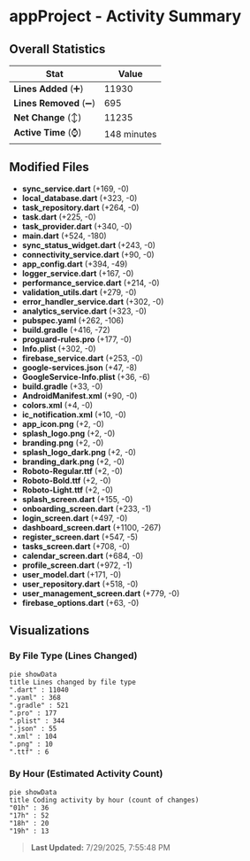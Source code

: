 # appProject - Activity Summary 

## Overall Statistics

| Stat                   | Value                                                             |
| ---------------------- | ----------------------------------------------------------------- |
| **Lines Added** (➕)   | 11930                                          |
| **Lines Removed** (➖) | 695                                        |
| **Net Change** (↕)    | 11235                |
| **Active Time** (⌚)   | 148 minutes |


## Modified Files
- **sync_service.dart** (+169, -0)
- **local_database.dart** (+323, -0)
- **task_repository.dart** (+264, -0)
- **task.dart** (+225, -0)
- **task_provider.dart** (+340, -0)
- **main.dart** (+524, -180)
- **sync_status_widget.dart** (+243, -0)
- **connectivity_service.dart** (+90, -0)
- **app_config.dart** (+394, -49)
- **logger_service.dart** (+167, -0)
- **performance_service.dart** (+214, -0)
- **validation_utils.dart** (+279, -0)
- **error_handler_service.dart** (+302, -0)
- **analytics_service.dart** (+323, -0)
- **pubspec.yaml** (+262, -106)
- **build.gradle** (+416, -72)
- **proguard-rules.pro** (+177, -0)
- **Info.plist** (+302, -0)
- **firebase_service.dart** (+253, -0)
- **google-services.json** (+47, -8)
- **GoogleService-Info.plist** (+36, -6)
- **build.gradle** (+33, -0)
- **AndroidManifest.xml** (+90, -0)
- **colors.xml** (+4, -0)
- **ic_notification.xml** (+10, -0)
- **app_icon.png** (+2, -0)
- **splash_logo.png** (+2, -0)
- **branding.png** (+2, -0)
- **splash_logo_dark.png** (+2, -0)
- **branding_dark.png** (+2, -0)
- **Roboto-Regular.ttf** (+2, -0)
- **Roboto-Bold.ttf** (+2, -0)
- **Roboto-Light.ttf** (+2, -0)
- **splash_screen.dart** (+155, -0)
- **onboarding_screen.dart** (+233, -1)
- **login_screen.dart** (+497, -0)
- **dashboard_screen.dart** (+1100, -267)
- **register_screen.dart** (+547, -5)
- **tasks_screen.dart** (+708, -0)
- **calendar_screen.dart** (+684, -0)
- **profile_screen.dart** (+972, -1)
- **user_model.dart** (+171, -0)
- **user_repository.dart** (+518, -0)
- **user_management_screen.dart** (+779, -0)
- **firebase_options.dart** (+63, -0)

## Visualizations

### By File Type (Lines Changed)

```mermaid
pie showData
title Lines changed by file type
".dart" : 11040
".yaml" : 368
".gradle" : 521
".pro" : 177
".plist" : 344
".json" : 55
".xml" : 104
".png" : 10
".ttf" : 6
```

### By Hour (Estimated Activity Count)

```mermaid
pie showData
title Coding activity by hour (count of changes)
"01h" : 36
"17h" : 52
"18h" : 20
"19h" : 13
```


> **Last Updated:** 7/29/2025, 7:55:48 PM
